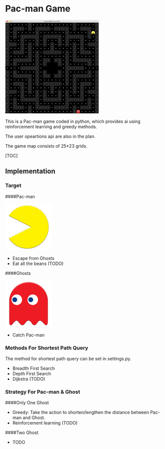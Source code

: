 # Pac-man Game

<img width="300" height="300" src='./figures/window.png' alt='Pac-man'/>

This is a Pac-man game coded in python, which provides ai using reinforcement learning and greedy methods.

The user opeartions api are also in the plan.

The game map consists of 25*23 grids.

[TOC]

## Implementation

### Target

####Pac-man

<img width="150" height="150" src='./figures/Pacman_left.png' alt='Pac-man'/>

* Escape from Ghosts
* Eat all the beans (TODO)

####Ghosts

<img width="150" height="150" src='./figures/red_left.png' alt='Ghost'/>

* Catch Pac-man

### Methods For Shortest Path Query

The method for shortest path query can be set in settings.py.
* Breadth First Search
* Depth First Search
* Dijkstra (TODO)

### Strategy For Pac-man & Ghost

####Only One Ghost

* Greedy: Take the action to shorten/lengthen the distance between Pac-man and Ghost.
* Reinforcement learning (TODO)

####Two Ghost

* TODO
